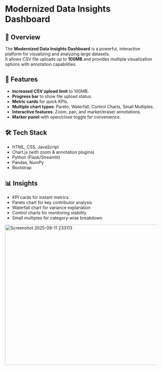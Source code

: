 
# Modernized Data Insights Dashboard

## 📌 Overview
The **Modernized Data Insights Dashboard** is a powerful, interactive platform for visualizing and analyzing large datasets.  
It allows CSV file uploads up to **100MB** and provides multiple visualization options with annotation capabilities.

## 🚀 Features
- **Increased CSV upload limit** to 100MB.
- **Progress bar** to show file upload status.
- **Metric cards** for quick KPIs.
- **Multiple chart types**: Pareto, Waterfall, Control Charts, Small Multiples.
- **Interactive features**: Zoom, pan, and marker/eraser annotations.
- **Marker panel** with open/close toggle for convenience.

## 🛠️ Tech Stack
- HTML, CSS, JavaScript
- Chart.js (with zoom & annotation plugins)
- Python (Flask/Streamlit)
- Pandas, NumPy
- Bootstrap

## 📊 Insights
- KPI cards for instant metrics
- Pareto chart for key contributor analysis
- Waterfall chart for variance explanation
- Control charts for monitoring stability
- Small multiples for category-wise breakdown









<img width="1622" height="463" alt="Screenshot 2025-08-11 233113" src="https://github.com/user-attachments/assets/1c438006-480c-4561-bbbe-804889c4f05f" />
